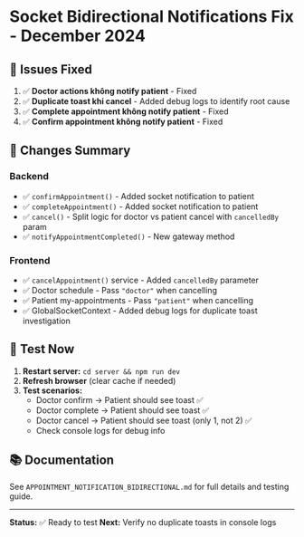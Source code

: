 # Socket Bidirectional Notifications Fix - December 2024

## 🎯 Issues Fixed

1. ✅ **Doctor actions không notify patient** - Fixed
2. ✅ **Duplicate toast khi cancel** - Added debug logs to identify root cause
3. ✅ **Complete appointment không notify patient** - Fixed
4. ✅ **Confirm appointment không notify patient** - Fixed

## 📝 Changes Summary

### **Backend**

- ✅ `confirmAppointment()` - Added socket notification to patient
- ✅ `completeAppointment()` - Added socket notification to patient
- ✅ `cancel()` - Split logic for doctor vs patient cancel with `cancelledBy` param
- ✅ `notifyAppointmentCompleted()` - New gateway method

### **Frontend**

- ✅ `cancelAppointment()` service - Added `cancelledBy` parameter
- ✅ Doctor schedule - Pass `"doctor"` when cancelling
- ✅ Patient my-appointments - Pass `"patient"` when cancelling
- ✅ GlobalSocketContext - Added debug logs for duplicate toast investigation

## 🧪 Test Now

1. **Restart server:** `cd server && npm run dev`
2. **Refresh browser** (clear cache if needed)
3. **Test scenarios:**
   - Doctor confirm → Patient should see toast ✅
   - Doctor complete → Patient should see toast ✅
   - Doctor cancel → Patient should see toast (only 1, not 2) ✅
   - Check console logs for debug info

## 📚 Documentation

See `APPOINTMENT_NOTIFICATION_BIDIRECTIONAL.md` for full details and testing guide.

---

**Status:** ✅ Ready to test
**Next:** Verify no duplicate toasts in console logs
